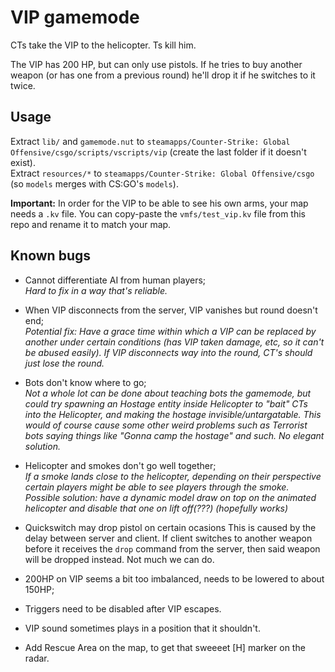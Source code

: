 # VIP gamemode

CTs take the VIP to the helicopter. Ts kill him. 

The VIP has 200 HP, but can only use pistols. If he tries to buy another weapon (or has one from a previous round) he'll drop it if he switches to it twice.

## Usage

Extract `lib/` and `gamemode.nut` to `steamapps/Counter-Strike: Global Offensive/csgo/scripts/vscripts/vip` (create the last folder if it doesn't exist).  
Extract `resources/*` to `steamapps/Counter-Strike: Global Offensive/csgo` (so `models` merges with CS:GO's `models`).

**Important:** In order for the VIP to be able to see his own arms, your map needs a `.kv` file. You can copy-paste the `vmfs/test_vip.kv` file from this repo and rename it to match your map.

## Known bugs
- Cannot differentiate AI from human players;<br>
_Hard to fix in a way that's reliable._

- When VIP disconnects from the server, VIP vanishes but round doesn't end;<br>
_Potential fix: Have a grace time within which a VIP can be replaced by another under certain conditions (has VIP taken damage, etc, so it can't be abused easily). If VIP disconnects way into the round, CT's should just lose the round._

- Bots don't know where to go;<br>
_Not a whole lot can be done about teaching bots the gamemode, but could try spawning an Hostage entity inside Helicopter to "bait" CTs into the Helicopter, and making the hostage invisible/untargatable. This would of course cause some other weird problems such as Terrorist bots saying things like "Gonna camp the hostage" and such. No elegant solution._

- Helicopter and smokes don't go well together;<br>
_If a smoke lands close to the helicopter, depending on their perspective certain players might be able to see players through the smoke. Possible solution: have a dynamic model draw on top on the animated helicopter and disable that one on lift off(???) (hopefully works)_

- Quickswitch may drop pistol on certain ocasions
    This is caused by the delay between server and client. If client switches to another weapon before it receives the `drop` command from the server, then said weapon will be dropped instead. Not much we can do.

- 200HP on VIP seems a bit too imbalanced, needs to be lowered to about 150HP;

- Triggers need to be disabled after VIP escapes.

- VIP sound sometimes plays in a position that it shouldn't.

- Add Rescue Area on the map, to get that sweeeet [H] marker on the radar.
